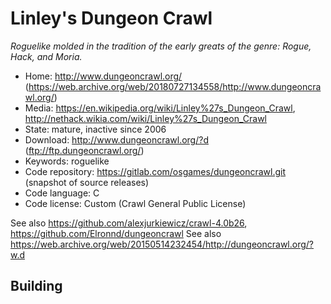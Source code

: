 # Linley's Dungeon Crawl

_Roguelike molded in the tradition of the early greats of the genre: Rogue, Hack, and Moria._

- Home: http://www.dungeoncrawl.org/ (https://web.archive.org/web/20180727134558/http://www.dungeoncrawl.org/)
- Media: https://en.wikipedia.org/wiki/Linley%27s_Dungeon_Crawl, http://nethack.wikia.com/wiki/Linley%27s_Dungeon_Crawl
- State: mature, inactive since 2006
- Download: http://www.dungeoncrawl.org/?d (ftp://ftp.dungeoncrawl.org/)
- Keywords: roguelike
- Code repository: https://gitlab.com/osgames/dungeoncrawl.git (snapshot of source releases)
- Code language: C
- Code license: Custom (Crawl General Public License)

See also https://github.com/alexjurkiewicz/crawl-4.0b26, https://github.com/Elronnd/dungeoncrawl
See also https://web.archive.org/web/20150514232454/http://dungeoncrawl.org/?w.d

## Building

